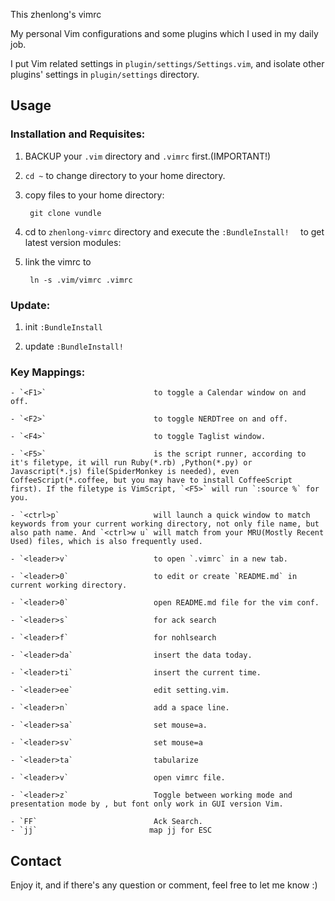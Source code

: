 This zhenlong's vimrc


My personal Vim configurations and some plugins which I used in my daily job.

I put Vim related settings in `plugin/settings/Settings.vim`, and isolate other plugins' settings in `plugin/settings` directory.



## Usage

### Installation and Requisites:

1. BACKUP your `.vim` directory and `.vimrc` first.(IMPORTANT!)

2. `cd ~` to change directory to your home directory.

3. copy files to your home directory:

        git clone vundle

4. cd to `zhenlong-vimrc` directory and execute the `:BundleInstall!  ` to get latest version modules:

5. link the vimrc to

        ln -s .vim/vimrc .vimrc


### Update:

1. init
        `:BundleInstall`

2. update
        `:BundleInstall!`

### Key Mappings:

    - `<F1>`                        to toggle a Calendar window on and off.

    - `<F2>`                        to toggle NERDTree on and off.

    - `<F4>`                        to toggle Taglist window.

    - `<F5>`                        is the script runner, according to it's filetype, it will run Ruby(*.rb) ,Python(*.py) or Javascript(*.js) file(SpiderMonkey is needed), even CoffeeScript(*.coffee, but you may have to install CoffeeScript first). If the filetype is VimScript, `<F5>` will run `:source %` for you.

    - `<ctrl>p`                     will launch a quick window to match keywords from your current working directory, not only file name, but also path name. And `<ctrl>w u` will match from your MRU(Mostly Recent Used) files, which is also frequently used.

    - `<leader>v`                   to open `.vimrc` in a new tab.

    - `<leader>0`                   to edit or create `README.md` in current working directory.

    - `<leader>0`                   open README.md file for the vim conf.

    - `<leader>s`                   for ack search

    - `<leader>f`                   for nohlsearch

    - `<leader>da`                  insert the data today.

    - `<leader>ti`                  insert the current time.

    - `<leader>ee`                  edit setting.vim.

    - `<leader>n`                   add a space line.

    - `<leader>sa`                  set mouse=a.

    - `<leader>sv`                  set mouse=a

    - `<leader>ta`                  tabularize

    - `<leader>v`                   open vimrc file.

    - `<leader>z`                   Toggle between working mode and presentation mode by , but font only work in GUI version Vim.

    - `FF`                          Ack Search.
    - `jj`                         map jj for ESC

## Contact

Enjoy it, and if there's any question or comment, feel free to let me know :)
